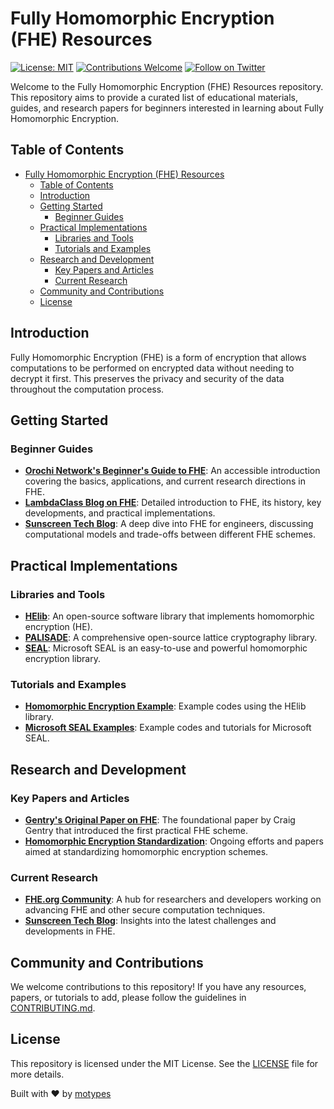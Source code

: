 # Fully Homomorphic Encryption (FHE) Resources

[![License: MIT](https://img.shields.io/badge/License-MIT-blue.svg)](LICENSE)
[![Contributions Welcome](https://img.shields.io/badge/contributions-welcome-brightgreen.svg)](CONTRIBUTING.md)
[![Follow on Twitter](https://img.shields.io/twitter/follow/motypes.svg?style=social)](https://twitter.com/motypes)

Welcome to the Fully Homomorphic Encryption (FHE) Resources repository. This repository aims to provide a curated list of educational materials, guides, and research papers for beginners interested in learning about Fully Homomorphic Encryption.

## Table of Contents
- [Fully Homomorphic Encryption (FHE) Resources](#fully-homomorphic-encryption-fhe-resources)
  - [Table of Contents](#table-of-contents)
  - [Introduction](#introduction)
  - [Getting Started](#getting-started)
    - [Beginner Guides](#beginner-guides)
  - [Practical Implementations](#practical-implementations)
    - [Libraries and Tools](#libraries-and-tools)
    - [Tutorials and Examples](#tutorials-and-examples)
  - [Research and Development](#research-and-development)
    - [Key Papers and Articles](#key-papers-and-articles)
    - [Current Research](#current-research)
  - [Community and Contributions](#community-and-contributions)
  - [License](#license)

## Introduction
Fully Homomorphic Encryption (FHE) is a form of encryption that allows computations to be performed on encrypted data without needing to decrypt it first. This preserves the privacy and security of the data throughout the computation process.

## Getting Started
### Beginner Guides
- **[Orochi Network's Beginner's Guide to FHE](https://orochi.network/fully-homomorphic-encryption-beginners-guide)**: An accessible introduction covering the basics, applications, and current research directions in FHE.
- **[LambdaClass Blog on FHE](https://blog.lambdaclass.com/introduction-to-fully-homomorphic-encryption)**: Detailed introduction to FHE, its history, key developments, and practical implementations.
- **[Sunscreen Tech Blog](https://blog.sunscreen.tech/intro-to-fully-homomorphic-encryption-for-engineers)**: A deep dive into FHE for engineers, discussing computational models and trade-offs between different FHE schemes.

## Practical Implementations
### Libraries and Tools
- **[HElib](https://github.com/homenc/HElib)**: An open-source software library that implements homomorphic encryption (HE).
- **[PALISADE](https://gitlab.com/palisade/palisade-release)**: A comprehensive open-source lattice cryptography library.
- **[SEAL](https://github.com/Microsoft/SEAL)**: Microsoft SEAL is an easy-to-use and powerful homomorphic encryption library.

### Tutorials and Examples
- **[Homomorphic Encryption Example](https://github.com/homenc/HElib/tree/master/examples)**: Example codes using the HElib library.
- **[Microsoft SEAL Examples](https://github.com/Microsoft/SEAL/tree/main/native/examples)**: Example codes and tutorials for Microsoft SEAL.

## Research and Development
### Key Papers and Articles
- **[Gentry's Original Paper on FHE](https://eprint.iacr.org/2009/616.pdf)**: The foundational paper by Craig Gentry that introduced the first practical FHE scheme.
- **[Homomorphic Encryption Standardization](https://homomorphicencryption.org/standard)**: Ongoing efforts and papers aimed at standardizing homomorphic encryption schemes.

### Current Research
- **[FHE.org Community](https://fhe.org)**: A hub for researchers and developers working on advancing FHE and other secure computation techniques.
- **[Sunscreen Tech Blog](https://blog.sunscreen.tech/intro-to-fully-homomorphic-encryption-for-engineers)**: Insights into the latest challenges and developments in FHE.

## Community and Contributions
We welcome contributions to this repository! If you have any resources, papers, or tutorials to add, please follow the guidelines in [CONTRIBUTING.md](CONTRIBUTING.md).

## License
This repository is licensed under the MIT License. See the [LICENSE](LICENSE) file for more details.

Built with ❤️ by [motypes](https://x.com/motypes)